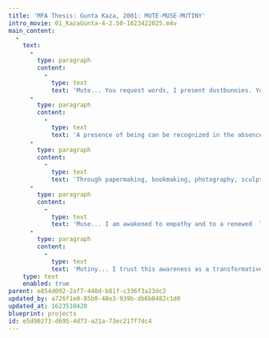 ```yaml
---
title: 'MFA Thesis: Gunta Kaza, 2001: MUTE-MUSE-MUTINY'
intro_movie: 01_KazaGunta-4-2.50-1623422025.m4v
main_content:
  -
    text:
      -
        type: paragraph
        content:
          -
            type: text
            text: 'Mute... You request words, I present dustbunnies. You require sentences, I offer a clothesline of cloths.'
      -
        type: paragraph
        content:
          -
            type: text
            text: 'A presence of being can be recognized in the absence of words. What then, is the web of our connectedness? How are our fibers linked? This thesis probes deeply into the pre-verbal "babblings" of unlearning and unknowing; a submission to be attentive to the moment and to seek relationships. '
      -
        type: paragraph
        content:
          -
            type: text
            text: 'Through papermaking, bookmaking, photography, sculpture and exhibition I have discovered an inner wisdom,  a connection to ancient, unspoken truths. Hidden meanings are uncovered, unveiled. '
      -
        type: paragraph
        content:
          -
            type: text
            text: 'Muse... I am awakened to empathy and to a renewed  level of awareness-- a multiplicity of possibilities. A multitude of connections. '
      -
        type: paragraph
        content:
          -
            type: text
            text: 'Mutiny... I trust this awareness as a transformative experience. There are no words. No explanations  are necessary. It is the beginning of a new vocabulary, the beginning of learning. It is the presence  of silence.'
    type: text
    enabled: true
parent: e854d092-2af7-448d-b81f-c336f3a23dc2
updated_by: a726f1e0-85b0-48e3-939b-db6b8482c1d0
updated_at: 1623510420
blueprint: projects
id: e5d90273-d695-4d73-a21a-73ec217f7dc4
---
```

